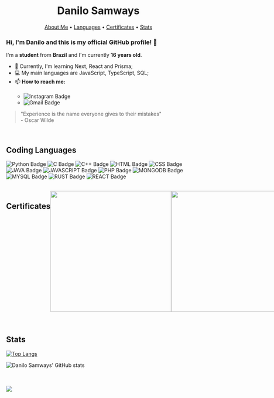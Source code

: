 # <h1 align="center">Danilo Samways</h1>

<!-- Header -->
<p align="center">
    <a href="#about_me">About Me</a> •
    <a href="#langs">Languages</a> •
    <a href="#certificates">Certificates</a> •
    <a href="#stats">Stats</a> 
</p>


<!-- About Me -->
<div id="about_me"></div>

### Hi, I'm **Danilo** and this is my **official GitHub** profile! 👋

I'm a **student** from **Brazil** and I'm currently **16 years old**.

- 🌱 Currently, I'm learning Next, React and Prisma; 
- 💻 My main languages are JavaScript, TypeScript, SQL;
- 📫 **How to reach me:**<br><br>
    - ![Instagram Badge](https://img.shields.io/badge/-@danilo.samw-8A2BE2?style=flat-square&labelColor=E1306C&logo=instagram&logoColor=white&link=https://www.instagram.com/danilo.samw/)<br>
    - ![Gmail Badge](https://img.shields.io/badge/-hadeflowing@gmail.com-8A2BE2?style=flat-square&labelColor=E1306C&logo=gmail&logoColor=white&link=mailto:hadeflowing@gmail.com)

> "Experience is the name everyone gives to their mistakes" <br> - Oscar Wilde

<!-- Coding Languages -->
<br>
<div id="langs"></div>

## Coding Languages

<p style="text-align: center;">

![Python Badge](https://img.shields.io/badge/%E2%80%8B-PYTHON-blueviolet?style=for-the-badge&logo=PYTHON)
![C Badge](https://img.shields.io/badge/%E2%80%8B-C-blueviolet?style=for-the-badge&logo=C)
![C++ Badge](https://img.shields.io/badge/%E2%80%8B-C++-blueviolet?style=for-the-badge&logo=c%2B%2B)
![HTML Badge](https://img.shields.io/badge/%E2%80%8B-HTMl-blueviolet?style=for-the-badge&logo=html5)
![CSS Badge](https://img.shields.io/badge/%E2%80%8B-CSS-blueviolet?style=for-the-badge&logo=css3)
![JAVA Badge](https://img.shields.io/badge/%E2%80%8B-JAVA-blueviolet?style=for-the-badge&logo=JAVA)
![JAVASCRIPT Badge](https://img.shields.io/badge/%E2%80%8B-JAVASCRIPT-blueviolet?style=for-the-badge&logo=JAVASCRIPT)
![PHP Badge](https://img.shields.io/badge/%E2%80%8B-PHP-blueviolet?style=for-the-badge&logo=PHP)
![MONGODB Badge](https://img.shields.io/badge/%E2%80%8B-MONGODB-blueviolet?style=for-the-badge&logo=MONGODB)
![MYSQL Badge](https://img.shields.io/badge/%E2%80%8B-MYSQL-blueviolet?style=for-the-badge&logo=MYSQL)
![RUST Badge](https://img.shields.io/badge/%E2%80%8B-RUST-blueviolet?style=for-the-badge&logo=rust)
![REACT Badge](https://img.shields.io/badge/%E2%80%8B-REACT-blueviolet?style=for-the-badge&logo=react)

</p>
    
    
<br>
<div id="certificates" style="display: flex">


## Certificates

<a href="https://github.com/DaniloSamways/DaniloSamways/files/9114793/discover-conectar-certificate.pdf">
    <img src="https://user-images.githubusercontent.com/55723423/179067791-3ff067ac-e42f-4f57-ba24-bb7dac74a5a0.png" width="330">
</a>

<a href="https://github.com/DaniloSamways/DaniloSamways/files/9114761/discover-fundamentar-certificate.pdf">
    <img src="https://user-images.githubusercontent.com/55723423/179068800-37853cd5-0ff5-4878-8174-07e14410c3b1.png" width="330">
</a>

<a href="https://github.com/DaniloSamways/DaniloSamways/files/9114769/discover-especializar-certificate.pdf">
    <img src="https://user-images.githubusercontent.com/55723423/179068386-fcaa377c-5422-4149-b1ba-d5212fd96d1f.png" width="330">
</a>

</div>

<!-- Stats -->
<br>
<br>
<div id="stats"></div>


## Stats

[![Top Langs](https://github-readme-stats.vercel.app/api/top-langs/?username=danilosamways&layout=compact&bg_color=151515&text_color=9E9E9E&border-color=8A2BE2&title_color=8A2BE2)](https://github.com/danilosamways/github-readme-stats)

![Danilo Samways' GitHub stats](https://github-readme-stats.vercel.app/api?username=danilosamways&show_icons=true&layout=compact&bg_color=151515&text_color=9E9E9E&border-color=8A2BE2&title_color=9E9E9E&icon_color=8A2BE2)

<br>
<br>
<img src="https://portalrondon.com.br/wp-content/uploads/2021/07/giphy.gif">
